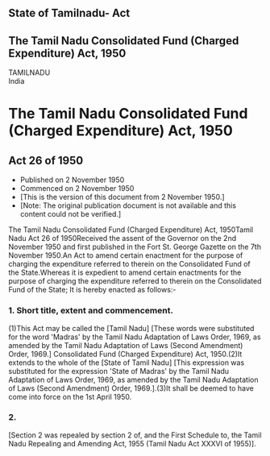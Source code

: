 ## State of Tamilnadu- Act

## The Tamil Nadu Consolidated Fund (Charged Expenditure) Act, 1950

TAMILNADU  
India

# The Tamil Nadu Consolidated Fund (Charged Expenditure) Act, 1950

## Act 26 of 1950

  * Published on 2 November 1950 
  * Commenced on 2 November 1950 
  * [This is the version of this document from 2 November 1950.] 
  * [Note: The original publication document is not available and this content could not be verified.] 

The Tamil Nadu Consolidated Fund (Charged Expenditure) Act, 1950Tamil Nadu Act
26 of 1950Received the assent of the Governor on the 2nd November 1950 and
first published in the Fort St. George Gazette on the 7th November 1950.An Act
to amend certain enactment for the purpose of charging the expenditure
referred to therein on the Consolidated Fund of the State.Whereas it is
expedient to amend certain enactments for the purpose of charging the
expenditure referred to therein on the Consolidated Fund of the State; It is
hereby enacted as follows:-

### 1. Short title, extent and commencement.

(1)This Act may be called the [Tamil Nadu] [These words were substituted for
the word 'Madras' by the Tamil Nadu Adaptation of Laws Order, 1969, as amended
by the Tamil Nadu Adaptation of Laws (Second Amendment) Order, 1969.]
Consolidated Fund (Charged Expenditure) Act, 1950.(2)It extends to the whole
of the [State of Tamil Nadu] [This expression was substituted for the
expression 'State of Madras' by the Tamil Nadu Adaptation of Laws Order, 1969,
as amended by the Tamil Nadu Adaptation of Laws (Second Amendment) Order,
1969.].(3)It shall be deemed to have come into force on the 1st April 1950.

### 2.

[Section 2 was repealed by section 2 of, and the First Schedule to, the Tamil
Nadu Repealing and Amending Act, 1955 (Tamil Nadu Act XXXVI of 1955)].


